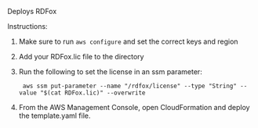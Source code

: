
Deploys RDFox

Instructions:
1. Make sure to run `aws configure` and set the correct keys and region
2. Add your RDFox.lic file to the directory
3. Run the following to set the license in an ssm parameter:
        
        aws ssm put-parameter --name "/rdfox/license" --type "String" --value "$(cat RDFox.lic)" --overwrite   

4. From the AWS Management Console, open CloudFormation and deploy the template.yaml file.
